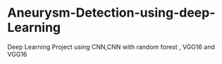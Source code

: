 # Aneurysm-Detection-using-deep-Learning
Deep Learning Project using CNN,CNN with random forest , VGG16 and VGG16
